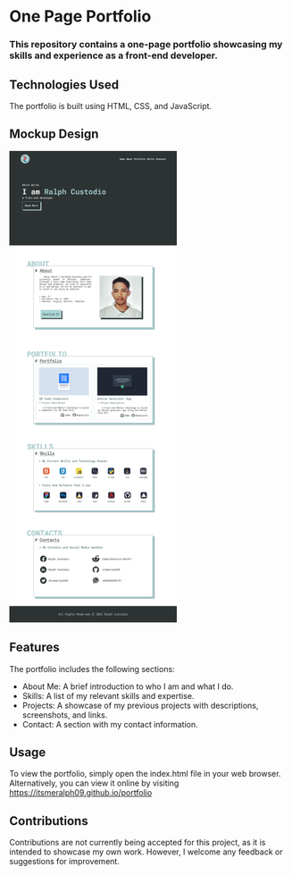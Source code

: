 # One Page Portfolio
### This repository contains a one-page portfolio showcasing my skills and experience as a front-end developer.

## Technologies Used
The portfolio is built using HTML, CSS, and JavaScript.

## Mockup Design
<img
  src="/mockup/mockup_desktop_view.jpg"
  alt="Alt text"
  title="Optional title"
  style="display: inline-block; margin: 0 auto; max-width: 300px">

## Features
The portfolio includes the following sections:

- About Me: A brief introduction to who I am and what I do.
- Skills: A list of my relevant skills and expertise.
- Projects: A showcase of my previous projects with descriptions, screenshots, and links.
- Contact: A section with my contact information.

## Usage
To view the portfolio, simply open the index.html file in your web browser. Alternatively, you can view it online by visiting https://itsmeralph09.github.io/portfolio

## Contributions
Contributions are not currently being accepted for this project, as it is intended to showcase my own work. However, I welcome any feedback or suggestions for improvement.

<!-- ## License
This project is licensed under the [insert license type] license. See the LICENSE file for details. -->

<!-- Acknowledgements
I would like to thank [insert names of anyone you want to acknowledge] for their support and feedback on this project. -->